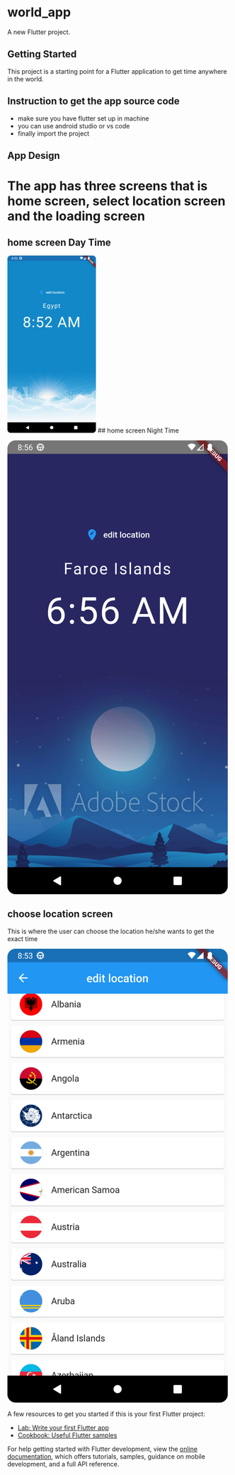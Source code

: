 # world_app

A new Flutter project.

## Getting Started

This project is a starting point for a Flutter application  to get time anywhere in the world.

## Instruction to get the app source code

- make sure you have flutter set up in machine
- you can use android studio or vs code
- finally import the project

## App Design
 # The app has three screens that is home screen, select location screen and the loading screen

## home screen Day Time

<img src="screenshoots/Screenshot_20230929_085305.png" width="200" height="400" />
## home screen Night Time

![Home Screen!](screenshoots/Screenshot_20230929_085637.png)

## choose location screen 
This is where the user can choose the location he/she wants to get the exact time

![Home Screen!](screenshoots/Screenshot_20230929_085342.png)




A few resources to get you started if this is your first Flutter project:

- [Lab: Write your first Flutter app](https://docs.flutter.dev/get-started/codelab)
- [Cookbook: Useful Flutter samples](https://docs.flutter.dev/cookbook)

For help getting started with Flutter development, view the
[online documentation](https://docs.flutter.dev/), which offers tutorials,
samples, guidance on mobile development, and a full API reference.

